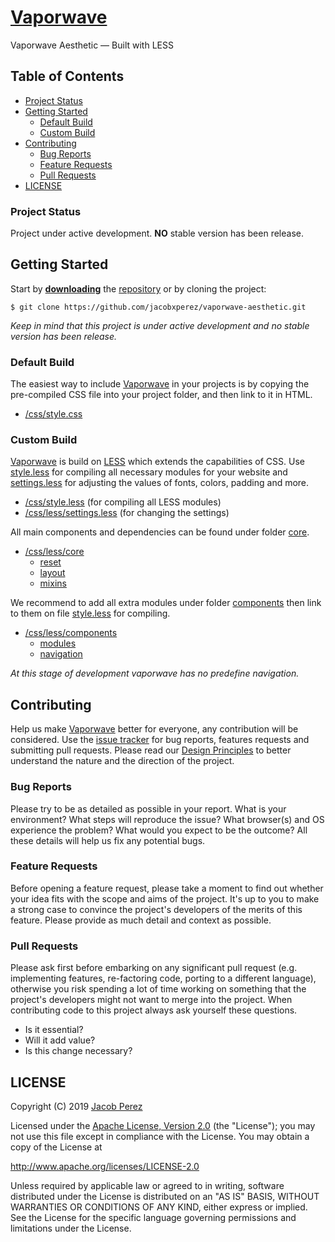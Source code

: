 # [Vaporwave](https://jacobxperez.github.io/vaporwave-aesthetic/)

Vaporwave Aesthetic — Built with LESS

## Table of Contents

* [Project Status](#project-status)
* [Getting Started](#getting-started)
	* [Default Build](#default-build)
	* [Custom Build](#custom-build)
* [Contributing](#contributing)
	* [Bug Reports](#bug-reports)
	* [Feature Requests](#feature-requests)
	* [Pull Requests](#pull-requests)
* [LICENSE](#license)


### Project Status

Project under active development. **NO** stable version has been release.

## Getting Started

Start by **[downloading](https://github.com/jacobxperez/vaporwave-aesthetic/archive/master.zip)** the [repository](https://github.com/jacobxperez/vaporwave-aesthetic) or by cloning the project:

	$ git clone https://github.com/jacobxperez/vaporwave-aesthetic.git

*Keep in mind that this project is under active development and no stable version has been release.*

### Default Build

The easiest way to include [Vaporwave](https://jacobxperez.github.io/vaporwave-aesthetic/) in your projects is by copying the pre-compiled CSS file into your project folder, and then link to it in HTML.

* [/css/style.css](https://github.com/jacobxperez/vaporwave-aesthetic/blob/master/css/style.css)

### Custom Build

[Vaporwave](https://jacobxperez.github.io/vaporwave-aesthetic/) is build on [LESS](http://lesscss.org/) which extends the capabilities of CSS. Use [style.less](https://github.com/jacobxperez/vaporwave-aesthetic/blob/master/css/style.less) for compiling all necessary modules for your website and [settings.less](https://github.com/jacobxperez/vaporwave-aesthetic/blob/master/css/less/settings.less) for adjusting the values of fonts, colors, padding and more.

* [/css/style.less](https://github.com/jacobxperez/vaporwave-aesthetic/blob/master/css/style.less) (for compiling all LESS modules)
* [/css/less/settings.less](https://github.com/jacobxperez/vaporwave-aesthetic/blob/master/css/less/settings.less) (for changing the settings)

All main components and dependencies can be found under folder [core](https://github.com/jacobxperez/vaporwave-aesthetic/tree/master/css/less/core).

* [/css/less/core](https://github.com/jacobxperez/vaporwave-aesthetic/tree/master/css/less/core)
	* [reset](https://github.com/jacobxperez/vaporwave-aesthetic/tree/master/css/less/core/reset)
	* [layout](https://github.com/jacobxperez/vaporwave-aesthetic/tree/master/css/less/core/layout)
	* [mixins](https://github.com/jacobxperez/vaporwave-aesthetic/tree/master/css/less/core/mixins)

We recommend to add all extra modules under folder [components](https://github.com/jacobxperez/vaporwave-aesthetic/tree/master/css/less/components) then link to them on file [style.less](https://github.com/jacobxperez/vaporwave-aesthetic/blob/master/css/style.less) for compiling.

* [/css/less/components](https://github.com/jacobxperez/vaporwave-aesthetic/tree/master/css/less/components)
	* [modules](https://github.com/jacobxperez/vaporwave-aesthetic/tree/master/css/less/components/modules)
	* [navigation](https://github.com/jacobxperez/vaporwave-aesthetic/tree/master/css/less/components/navigation)

*At this stage of development vaporwave has no predefine navigation.*

## Contributing

Help us make [Vaporwave](https://jacobxperez.github.io/vaporwave-aesthetic/) better for everyone, any contribution will be considered. Use the [issue tracker](https://github.com/jacobxperez/vaporwave-aesthetic/issues) for bug reports, features requests and submitting pull requests. Please read our [Design Principles](#design-principles) to better understand the nature and the direction of the project.

### Bug Reports

Please try to be as detailed as possible in your report. What is your environment? What steps will reproduce the issue? What browser(s) and OS experience the problem? What would you expect to be the outcome? All these details will help us fix any potential bugs.

### Feature Requests

Before opening a feature request, please take a moment to find out whether your idea fits with the scope and aims of the project. It's up to you to make a strong case to convince the project's developers of the merits of this feature. Please provide as much detail and context as possible.

### Pull Requests

Please ask first before embarking on any significant pull request (e.g. implementing features, re-factoring code, porting to a different language), otherwise you risk spending a lot of time working on something that the project's developers might not want to merge into the project. When contributing code to this project always ask yourself these questions.

* Is it essential?
* Will it add value?
* Is this change necessary?

## LICENSE

Copyright (C) 2019 [Jacob Perez](https://github.com/jacobxperez)

Licensed under the [Apache License, Version 2.0](http://www.apache.org/licenses/LICENSE-2.0) (the "License");
you may not use this file except in compliance with the License.
You may obtain a copy of the License at

http://www.apache.org/licenses/LICENSE-2.0

Unless required by applicable law or agreed to in writing, software
distributed under the License is distributed on an "AS IS" BASIS,
WITHOUT WARRANTIES OR CONDITIONS OF ANY KIND, either express or implied.
See the License for the specific language governing permissions and
limitations under the License.
